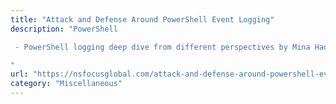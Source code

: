 ```yaml
---
title: "Attack and Defense Around PowerShell Event Logging"
description: "PowerShell

 - PowerShell logging deep dive from different perspectives by Mina Hao.

"
url: "https://nsfocusglobal.com/attack-and-defense-around-powershell-event-logging/"
category: "Miscellaneous"
---
```

